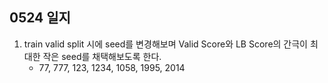 ## 0524 일지

1. train valid split 시에 seed를 변경해보며 Valid Score와 LB Score의 간극이 최대한 작은 seed를 채택해보도록 한다.
   - 77, 777, 123, 1234, 1058, 1995, 2014

